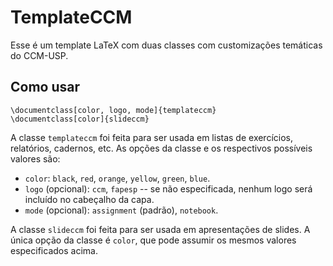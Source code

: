 # TemplateCCM

Esse é um template LaTeX com duas classes com customizações temáticas do CCM-USP.

## Como usar

    \documentclass[color, logo, mode]{templateccm}
    \documentclass[color]{slideccm}

A classe `templateccm` foi feita para ser usada em listas de exercícios, relatórios, cadernos, etc. As opções da classe e os respectivos possíveis valores são:

 - `color`: `black`, `red`, `orange`, `yellow`, `green`, `blue`.
 - `logo` (opcional): `ccm`, `fapesp` -- se não especificada, nenhum logo será incluído no cabeçalho da capa.
 - `mode` (opcional): `assignment` (padrão), `notebook`.

A classe `slideccm` foi feita para ser usada em apresentações de slides. A única opção da classe é `color`, que pode assumir os mesmos valores especificados acima.